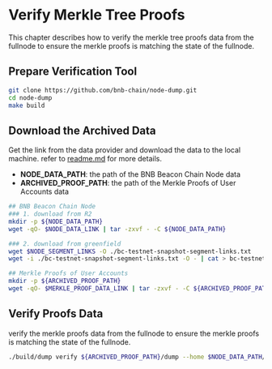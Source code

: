 # Verify Merkle Tree Proofs

This chapter describes how to verify the merkle tree proofs data from the fullnode to ensure the merkle proofs is matching the state of the fullnode.

## Prepare Verification Tool

```bash
git clone https://github.com/bnb-chain/node-dump.git
cd node-dump
make build
```

## Download the Archived Data

Get the link from the data provider and download the data to the local machine.
refer to [readme.md](../Readme.md) for more details.
- **NODE_DATA_PATH**: the path of the BNB Beacon Chain Node data
- **ARCHIVED_PROOF_PATH**: the path of the Merkle Proofs of User Accounts data
```bash
## BNB Beacon Chain Node
### 1. download from R2
mkdir -p ${NODE_DATA_PATH}
wget -qO- $NODE_DATA_LINK | tar -zxvf - -C ${NODE_DATA_PATH}

### 2. download from greenfield
wget $NODE_SEGMENT_LINKS -O ./bc-testnet-snapshot-segment-links.txt
wget -i ./bc-testnet-snapshot-segment-links.txt -O - | cat > bc-testnet-snapshot.tar.gz && tar -xzvf - -C ${NODE_DATA_PATH}

## Merkle Proofs of User Accounts
mkdir -p ${ARCHIVED_PROOF_PATH}
wget -qO- $MERKLE_PROOF_DATA_LINK | tar -zxvf - -C ${ARCHIVED_PROOF_PATH}
```

## Verify Proofs Data

verify the merkle proofs data from the fullnode to ensure the merkle proofs is matching the state of the fullnode.
```bash
./build/dump verify ${ARCHIVED_PROOF_PATH}/dump --home $NODE_DATA_PATH/dataseed --tracelog
```
